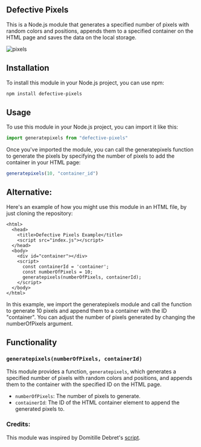 Defective Pixels
----------
This is a Node.js module that generates a specified number of pixels with random colors and positions, appends them to a specified container on the HTML page and saves the data on the local storage.

![pixels](https://user-images.githubusercontent.com/20107875/224479331-c0dff8af-39b3-46fd-87d3-8081a7c3cbe4.gif)

## Installation

To install this module in your Node.js project, you can use npm:

```sh
npm install defective-pixels
```

## Usage

To use this module in your Node.js project, you can import it like this:

```javascript
import generatepixels from "defective-pixels"
```

Once you've imported the module, you can call the generatepixels function to generate the pixels by specifying the number of pixels to add the container in your HTML page:

```javascript
generatepixels(10, "container_id")
```

## Alternative:

Here's an example of how you might use this module in an HTML file, by just cloning the repository:

```
<html>
  <head>
    <title>Defective Pixels Example</title>
    <script src="index.js"></script>
  </head>
  <body>
    <div id="container"></div>
    <script>
      const containerId = 'container';
      const numberOfPixels = 10;
      generatepixels(numberOfPixels, containerId);
    </script>
  </body>
</html>
```

In this example, we import the generatepixels module and call the function to generate 10 pixels and append them to a container with the ID "container". You can adjust the number of pixels generated by changing the numberOfPixels argument.

## Functionality

### `generatepixels(numberOfPixels, containerId)`

This module provides a function, `generatepixels`, which generates a specified number of pixels with random colors and positions, and appends them to the container with the specified ID on the HTML page.

- `numberOfPixels`: The number of pixels to generate.
- `containerId`: The ID of the HTML container element to append the generated pixels to.


### Credits:

This module was inspired by Domitille Debret's [script](https://github.com/domitille-f451/defective-pixels).



